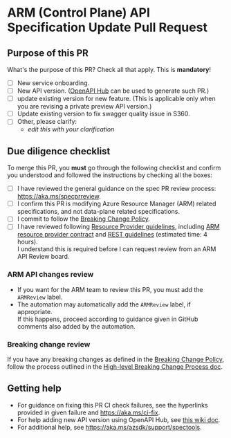 # ARM (Control Plane) API Specification Update Pull Request 

## Purpose of this PR

What's the purpose of this PR? Check all that apply. This is **mandatory**!

  - [ ] New service onboarding.
  - [ ] New API version. ([OpenAPI Hub](https://aka.ms/openapihub) can be used to generate such PR.)
  - [ ] update existing version for new feature. (This is applicable only when you are revising a private preview API version.)
  - [ ] Update existing version to fix swagger quality issue in S360.
  - [ ] Other, please clarify:
    - _edit this with your clarification_

## Due diligence checklist

To merge this PR, you **must** go through the following checklist and confirm you understood 
and followed the instructions by checking all the boxes:

- [ ] I have reviewed the general guidance on the spec PR review process: https://aka.ms/specprreview.
- [ ] I confirm this PR is modifying Azure Resource Manager (ARM) related specifications, and not data-plane related specifications.
- [ ] I commit to follow the [Breaking Change Policy](https://aka.ms/AzBreakingChangesPolicy).
- [ ] I have reviewed following [Resource Provider guidelines](https://aka.ms/rpguidelines), including
  [ARM resource provider contract](https://github.com/Azure/azure-resource-manager-rpc) and
  [REST guidelines](https://github.com/microsoft/api-guidelines/blob/vNext/azure/Guidelines.md) (estimated time: 4 hours).  
  I understand this is required before I can request review from an ARM API Review board.

### ARM API changes review

- If you want for the ARM team to review this PR, you must add the `ARMReview` label. 
- The automation may automatically add the `ARMReview` label, if appropriate.  
  If this happens, proceed according to guidance given in GitHub comments also added by the automation.

### Breaking change review

If you have any breaking changes as defined in the [Breaking Change Policy](https://aka.ms/AzBreakingChangesPolicy/), 
follow the process outlined in the [High-level Breaking Change Process doc](https://aka.ms/breakingchangesprocess#high-level-breaking-change-process).
      
## Getting help

- For guidance on fixing this PR CI check failures, see the hyperlinks provided in given failure 
  and https://aka.ms/ci-fix.
- For help adding new API version using OpenAPI Hub, see [this wiki doc](https://dev.azure.com/azure-sdk/internal/_wiki/wikis/internal.wiki/208/OpenAPI-Hub-Adding-new-API-version).
- For additional help, see https://aka.ms/azsdk/support/spectools.
